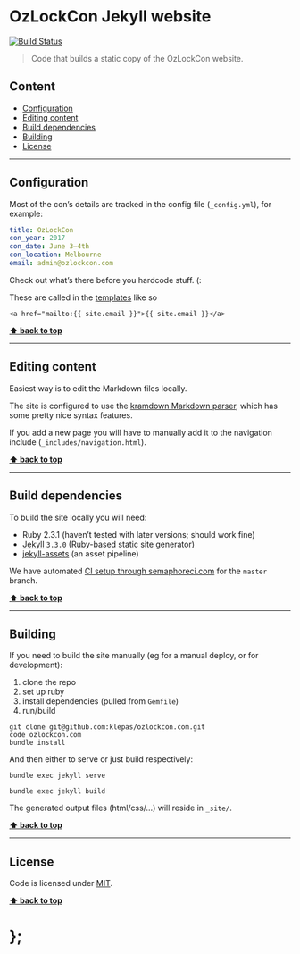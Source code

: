 OzLockCon Jekyll website
=============

[![Build Status](https://semaphoreci.com/api/v1/klepas/ozlockcon-com/branches/master/badge.svg)](https://semaphoreci.com/klepas/ozlockcon-com)

> Code that builds a static copy of the OzLockCon website.


## Content

* [Configuration](#configuration)
* [Editing content](#editing-content)
* [Build dependencies](#build-dependencies)
* [Building](#building)
* [License](#license)


----------------------------------------------------------------------------------------------------------------------------------------------------------------

## Configuration

Most of the con’s details are tracked in the config file (`_config.yml`), for example:

```yaml
title: OzLockCon
con_year: 2017
con_date: June 3–4th
con_location: Melbourne
email: admin@ozlockcon.com
```

Check out what’s there before you hardcode stuff. (:

These are called in the [templates](https://jekyllrb.com/docs/templates/) like so

```liquid
<a href="mailto:{{ site.email }}">{{ site.email }}</a>
```


**[⬆ back to top](#content)**

----------------------------------------------------------------------------------------------------------------------------------------------------------------

## Editing content

Easiest way is to edit the Markdown files locally.

The site is configured to use the [kramdown Markdown parser](https://kramdown.gettalong.org/syntax.html), which has some pretty nice syntax features.

If you add a new page you will have to manually add it to the navigation include (`_includes/navigation.html`).


**[⬆ back to top](#content)**

----------------------------------------------------------------------------------------------------------------------------------------------------------------

## Build dependencies

To build the site locally you will need:

- Ruby 2.3.1 (haven’t tested with later versions; should work fine)
- [Jekyll](https://jekyllrb.com/) `3.3.0` (Ruby-based static site generator)
- [jekyll-assets](https://github.com/jekyll/jekyll-assets) (an asset pipeline)

We have automated [CI setup through semaphoreci.com](https://semaphoreci.com/klepas/ozlockcon-com) for the `master` branch.


**[⬆ back to top](#content)**

----------------------------------------------------------------------------------------------------------------------------------------------------------------

## Building

If you need to build the site manually (eg for a manual deploy, or for development):

1. clone the repo
2. set up ruby
3. install dependencies (pulled from `Gemfile`)
4. run/build

```shell
git clone git@github.com:klepas/ozlockcon.com.git
code ozlockcon.com
bundle install
```

And then either to serve or just build respectively:

```shell
bundle exec jekyll serve
```

```shell
bundle exec jekyll build
```

The generated output files (html/css/…) will reside in `_site/`.


**[⬆ back to top](#content)**

----------------------------------------------------------------------------------------------------------------------------------------------------------------

## License

Code is licensed under [MIT](https://raw.githubusercontent.com/klepas/ozlockcon.com/master/LICENSE).


**[⬆ back to top](#content)**

# };
